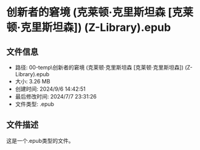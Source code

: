 ﻿# 创新者的窘境 (克莱顿·克里斯坦森 [克莱顿·克里斯坦森]) (Z-Library).epub

## 文件信息
- 路径: 00-temp\创新者的窘境 (克莱顿·克里斯坦森 [克莱顿·克里斯坦森]) (Z-Library).epub
- 大小: 3.26 MB
- 创建时间: 2024/9/6 14:42:51
- 最后修改时间: 2024/7/7 23:31:26
- 文件类型: .epub

## 文件描述
这是一个.epub类型的文件。

